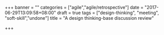 +++
banner = ""
categories = ["agile","agile/retrospective"]
date = "2017-06-29T13:09:58+08:00"
draft = true
tags = ["design-thinking", "meeting", "soft-skill","undone"]
title = "A design thinking-base discussion review"

+++

<!--more-->

